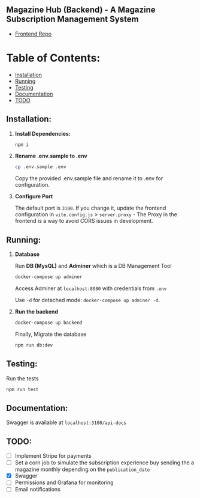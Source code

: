 ## Magazine Hub (Backend) - A Magazine Subscription Management System

 - [Frontend Repo](https://github.com/BekYahia/magazine-hub-frontend)

# Table of Contents:
- [Installation](#installation)
- [Running](#running)
- [Testing](#testing)
- [Documentation](#documentation)
- [TODO](#todo)

## Installation:

1) **Install Dependencies:**
    ```bash
    npm i
    ```

1) **Rename .env.sample to .env**
    ```bash
    cp .env.sample .env
    ```

    Copy the provided .env.sample file and rename it to .env for configuration.

1) **Configure Port**
    
    The default port is `3100`. If you change it, update the frontend configuration in `vite.config.js` > `server.proxy`
        - The Proxy in the frontend is a way to avoid CORS issues in development.

## Running:

1) **Database**
    
    Run **DB (MysQL)** and **Adminer** which is a DB Management Tool
    
    ```bash
    docker-compose up adminer
    ```

    Access Adminer at `localhost:8080` with credentials from `.env`
    
    Use `-d` for detached mode: `docker-compose up adminer -d`.

2) **Run the backend**

    ```bash
    docker-compose up backend
    ```

    Finally, Migrate the database
    ```bash
    npm run db:dev
    ```

## Testing:

Run the tests
```bash
npm run test
```

## Documentation:

Swagger is available at `localhost:3100/api-docs`
## TODO:
- [ ] Implement Stripe for payments
- [ ] Set a corn job to simulate the subscription experience buy sending the a magazine monthly depending on the `publication_date`
- [x] Swagger
- [ ] Permissions and Grafana for monitoring
- [ ] Email notifications